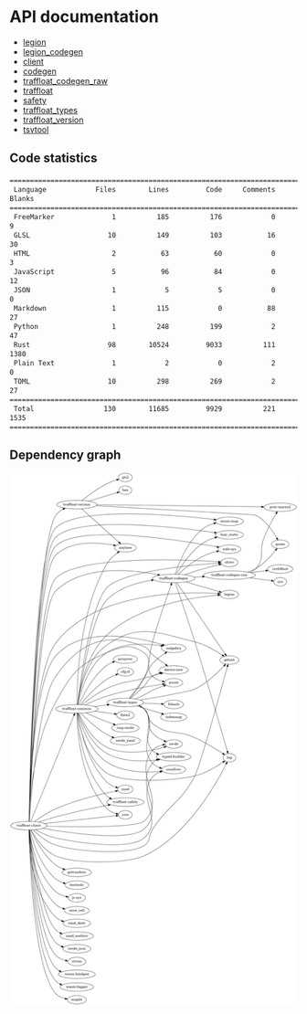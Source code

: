 # API documentation
- [legion](./legion)
- [legion_codegen](./legion_codegen)
- [client](./client)
- [codegen](./codegen)
- [traffloat_codegen_raw](./traffloat_codegen_raw)
- [traffloat](./traffloat)
- [safety](./safety)
- [traffloat_types](./traffloat_types)
- [traffloat_version](./traffloat_version)
- [tsvtool](./tsvtool)

## Code statistics
```
===============================================================================
 Language            Files        Lines         Code     Comments       Blanks
===============================================================================
 FreeMarker              1          185          176            0            9
 GLSL                   10          149          103           16           30
 HTML                    2           63           60            0            3
 JavaScript              5           96           84            0           12
 JSON                    1            5            5            0            0
 Markdown                1          115            0           88           27
 Python                  1          248          199            2           47
 Rust                   98        10524         9033          111         1380
 Plain Text              1            2            0            2            0
 TOML                   10          298          269            2           27
===============================================================================
 Total                 130        11685         9929          221         1535
===============================================================================
```

## Dependency graph
![](./depgraph.png)
